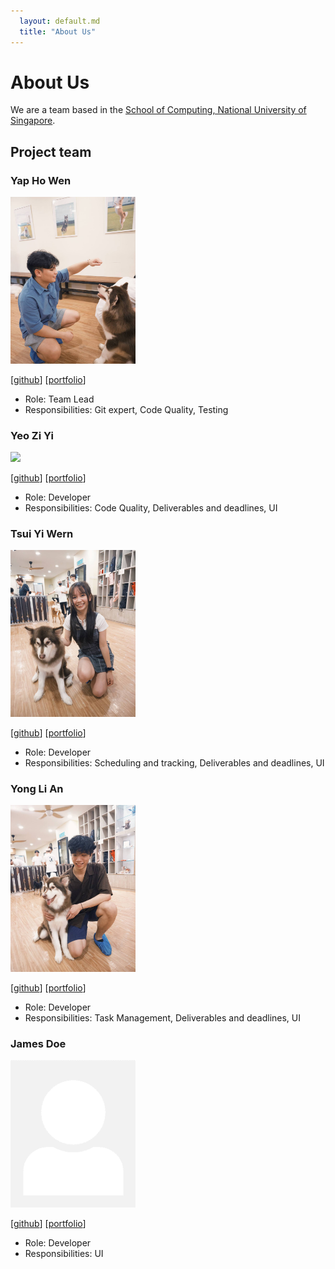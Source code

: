 ```yaml
---
  layout: default.md
  title: "About Us"
---
```


# About Us

We are a team based in the [School of Computing, National University of Singapore](http://www.comp.nus.edu.sg).

## Project team

### Yap Ho Wen

<img src="images/howen02.png" width="200px">

[[github](https://github.com/howen02)]
[[portfolio](team/johndoe.md)]

* Role: Team Lead
* Responsibilities: Git expert, Code Quality, Testing

### Yeo Zi Yi

<img src="images/ziyi22.png" width="200px">

[[github](http://github.com/ziyi22)]
[[portfolio](team/johndoe.md)]

* Role: Developer
* Responsibilities: Code Quality, Deliverables and deadlines, UI

### Tsui Yi Wern

<img src="images/yiwern5.png" width="200px">

[[github](http://github.com/yiwern5)] [[portfolio](team/johndoe.md)]

* Role: Developer
* Responsibilities: Scheduling and tracking, Deliverables and deadlines, UI

### Yong Li An

<img src="images/wolffe88.png" width="200px">

[[github](http://github.com/wolffe88)]
[[portfolio](team/johndoe.md)]

* Role: Developer
* Responsibilities: Task Management, Deliverables and deadlines, UI

### James Doe

<img src="images/johndoe.png" width="200px">

[[github](http://github.com/johndoe)]
[[portfolio](team/johndoe.md)]

* Role: Developer
* Responsibilities: UI
